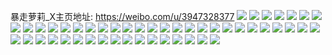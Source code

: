 暴走萝莉_X主页地址: https://weibo.com/u/3947328377 
![](https://wx4.sinaimg.cn/mw2000/eb477379ly1h9dwqwyw5rj22c0340x6p.jpg) 
![](https://wx4.sinaimg.cn/mw2000/eb477379ly1h8zu3iuq63j20qo0qodhx.jpg) 
![](https://wx4.sinaimg.cn/mw2000/eb477379ly1h8b30l2acaj21n02bt7ub.jpg) 
![](https://wx4.sinaimg.cn/mw2000/eb477379ly1h7udsc2w3fj21sc2dstya.jpg) 
![](https://wx4.sinaimg.cn/mw2000/eb477379ly1h77lqwk53xj20yi22ohdt.jpg) 
![](https://wx4.sinaimg.cn/mw2000/eb477379ly1h4hvn3vde9j211x0sgqiu.jpg) 
![](https://wx4.sinaimg.cn/mw2000/eb477379ly1h4hvn30e8jj20yi1nyaw5.jpg) 
![](https://wx4.sinaimg.cn/mw2000/eb477379ly1h4hvn1vrlpj22802yo7wj.jpg) 
![](https://wx4.sinaimg.cn/mw2000/eb477379ly1h1xj0e1a7lj22bc334qv6.jpg) 
![](https://wx4.sinaimg.cn/mw2000/eb477379ly1h1xj0fhlnsj20uz19jwoy.jpg) 
![](https://wx4.sinaimg.cn/mw2000/eb477379ly1h1ku8kt9ylj21oj0yin4p.jpg) 
![](https://wx4.sinaimg.cn/mw2000/eb477379ly1h1fal0st37j21sc2914qr.jpg) 
![](https://wx4.sinaimg.cn/mw2000/eb477379ly1gwuumw1p0wj22c02c01ky.jpg) 
![](https://wx4.sinaimg.cn/mw2000/eb477379ly1gwuun13w3bj22c02c04qq.jpg) 
![](https://wx4.sinaimg.cn/mw2000/eb477379ly1gwuun447vmj22c03401ky.jpg) 
![](https://wx4.sinaimg.cn/mw2000/eb477379ly1gwuup3qr0ej22c02c0u0x.jpg) 
![](https://wx4.sinaimg.cn/mw2000/eb477379ly1gwroin2fs4j22c02c01ky.jpg) 
![](https://wx4.sinaimg.cn/mw2000/eb477379ly1gwroiowa0vj22c02c0x6p.jpg) 
![](https://wx4.sinaimg.cn/mw2000/eb477379ly1gwdmktxvf6j21sc2ds7wh.jpg) 
![](https://wx4.sinaimg.cn/mw2000/004j8AqJly1gvlr94e8a4j61sc2dsqv502.jpg) 
![](https://wx4.sinaimg.cn/mw2000/004j8AqJly1gvlr95w2jvj61sc2dsnpd02.jpg) 
![](https://wx4.sinaimg.cn/mw2000/004j8AqJly1gvjx1ghu0lj60yi11rdkq02.jpg) 
![](https://wx4.sinaimg.cn/mw2000/004j8AqJly1gvjwive367j622o0yiu0x02.jpg) 
![](https://wx4.sinaimg.cn/mw2000/004j8AqJly1gv7rni3c94j61sc2dsx6p02.jpg) 
![](https://wx4.sinaimg.cn/mw2000/004j8AqJly1guzqrown7gj61sc2dskjl02.jpg) 
![](https://wx4.sinaimg.cn/mw2000/004j8AqJly1gup71r5t8jj62c03404qq02.jpg) 
![](https://wx4.sinaimg.cn/mw2000/004j8AqJly1gumbnednd1j62c0340b2a02.jpg) 
![](https://wx4.sinaimg.cn/mw2000/eb477379ly1gumbnizbrgj22c03404qr.jpg) 
![](https://wx4.sinaimg.cn/mw2000/004j8AqJly1gumbnlrykwj63402c0e8302.jpg) 
![](https://wx4.sinaimg.cn/mw2000/004j8AqJly1gumbnokw7zj62c02c0qv602.jpg) 
![](https://wx4.sinaimg.cn/mw2000/004j8AqJly1gufgboeuz8j62c02c0b2902.jpg) 
![](https://wx4.sinaimg.cn/mw2000/004j8AqJly1gufgbq1xyej62c02c0kjl02.jpg) 
![](https://wx4.sinaimg.cn/mw2000/004j8AqJly1gucymef0d7j62c0340u0y02.jpg) 
![](https://wx4.sinaimg.cn/mw2000/004j8AqJly1gucymbcdzej61sc2ds1ky02.jpg) 
![](https://wx4.sinaimg.cn/mw2000/eb477379ly1gt9tmp75uyj22c0340x6p.jpg) 
![](https://wx4.sinaimg.cn/mw2000/eb477379ly1gt1m7u4chrj20rt0rtq5y.jpg) 
![](https://wx4.sinaimg.cn/mw2000/eb477379ly1gssbdkl3zuj20k00icgmt.jpg) 
![](https://wx4.sinaimg.cn/mw2000/eb477379ly1gssbdk3i07j20u0130af6.jpg) 
![](https://wx4.sinaimg.cn/mw2000/eb477379ly1gskcgzb8zgj22c0340u0x.jpg) 
![](https://wx4.sinaimg.cn/mw2000/eb477379ly1gs75gid8oij22c02c0e81.jpg) 
![](https://wx4.sinaimg.cn/mw2000/eb477379ly1gs75gktz4ej2189189tsx.jpg) 
![](https://wx4.sinaimg.cn/mw2000/eb477379ly1gqmtx8zs61j21sc2ds7wo.jpg) 
![](https://wx4.sinaimg.cn/mw2000/eb477379ly1gqmtwt70vzj22c0340e82.jpg) 
![](https://wx4.sinaimg.cn/mw2000/eb477379ly1gq44iudkotj23402c01kz.jpg) 
![](https://wx4.sinaimg.cn/mw2000/eb477379ly1gq44iz7nfqj23402c0e82.jpg) 
![](https://wx4.sinaimg.cn/mw2000/eb477379ly1gq44jingwzj22c02qxe85.jpg) 
![](https://wx4.sinaimg.cn/mw2000/eb477379ly1gq44jnx3e9j22c02c0e81.jpg) 
![](https://wx4.sinaimg.cn/mw2000/eb477379ly1gpwbqbdx07j22c02c0b29.jpg) 
![](https://wx4.sinaimg.cn/mw2000/eb477379ly1gpwbqe83ysj22c02c07wh.jpg) 

